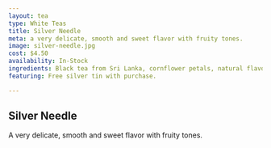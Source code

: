 ```yaml
---
layout: tea
type: White Teas
title: Silver Needle
meta: a very delicate, smooth and sweet flavor with fruity tones.
image: silver-needle.jpg
cost: $4.50
availability: In-Stock
ingredients: Black tea from Sri Lanka, cornflower petals, natural flavouring.
featuring: Free silver tin with purchase.

---
```


## Silver Needle

A very delicate, smooth and sweet flavor with fruity tones.